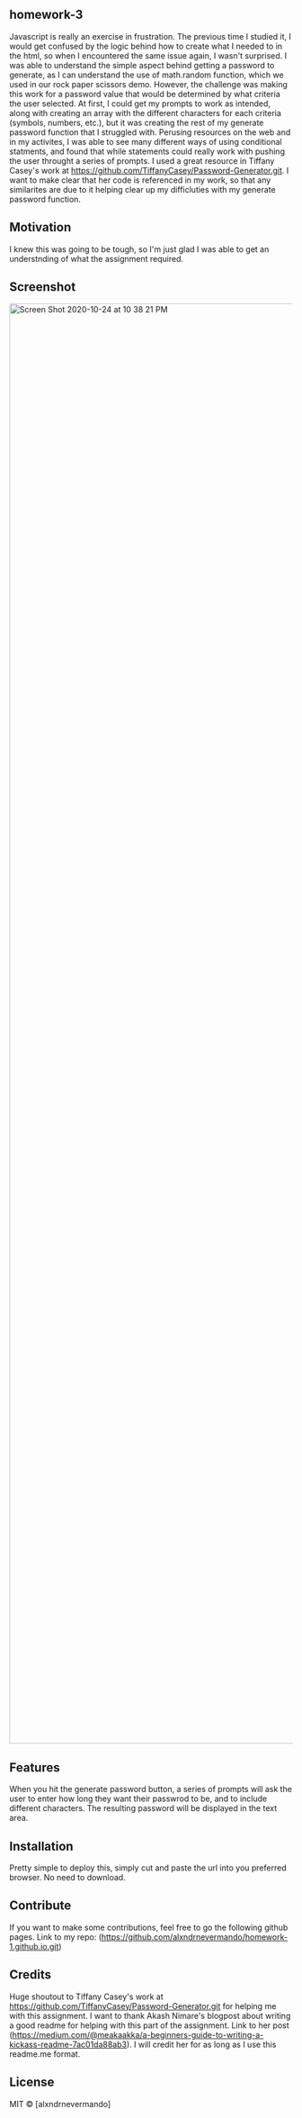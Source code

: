 ## homework-3

Javascript is really an exercise in frustration. The previous time I studied it, I would get confused by the logic behind how to create what I needed to in the html, so when I encountered the same issue again, I wasn't surprised. I was able to understand the simple aspect behind getting a password to generate, as I can understand the use of math.random function, which we used in our rock paper scissors demo. However, the challenge was making this work for a password value that would be determined by what criteria the user selected. At first, I could get my prompts to work as intended, along with creating an array with the different characters for each criteria (symbols, numbers, etc.), but it was creating the rest of my generate password function that I struggled with. Perusing resources on the web and in my activites, I was able to see many different ways of using conditional statments, and found that while statements could really work with pushing the user throught a series of prompts. I used a great resource in Tiffany Casey's work at https://github.com/TiffanyCasey/Password-Generator.git. I want to make clear that her code is referenced in my work, so that any similarites are due to it helping clear up my difficluties with my generate password function.

## Motivation

I knew this was going to be tough, so I'm just glad I was able to get an understnding of what the assignment required.

## Screenshot

<img width="2560" alt="Screen Shot 2020-10-24 at 10 38 21 PM" src="https://user-images.githubusercontent.com/71421032/97099743-aca74880-1649-11eb-8374-709e622798ac.png">

## Features

When you hit the generate password button, a series of prompts will ask the user to enter how long they want their passwrod to be, and to include different characters. The resulting password will be displayed in the text area.

## Installation
Pretty simple to deploy this, simply cut and paste the url into you preferred browser. No need to download.


## Contribute

If you want to make some contributions, feel free to go the following github pages. Link to my repo: (https://github.com/alxndrnevermando/homework-1.github.io.git)

## Credits
Huge shoutout to Tiffany Casey's work at https://github.com/TiffanyCasey/Password-Generator.git for helping me with this assignment.
I want to thank Akash Nimare's blogpost about writing a good readme for helping with this part of the assignment. Link to her post (https://medium.com/@meakaakka/a-beginners-guide-to-writing-a-kickass-readme-7ac01da88ab3). I will credit her for as long as I use this readme.me format.


## License


MIT © [alxndrnevermando]
